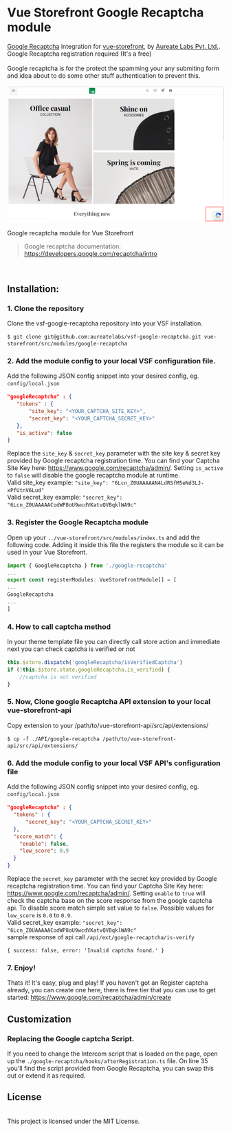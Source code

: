 # Vue Storefront Google Recaptcha module
[Google Recaptcha](https://developers.google.com/recaptcha) integration for [vue-storefront](https://github.com/aureatelabs/vsf-google-recaptcha), by [Aureate Labs Pvt. Ltd.](https://aureatelabs.com/).
<br />Google Recaptcha registration required (It's a free)
<br /><br />
Google recaptcha is for the protect the spamming your any submiting form and idea about to do some other stuff authentication to prevent this.
<br /><br />
![Demo](docs/preview.png)
<br/>

Google recaptcha module for Vue Storefront️

> Google recaptcha documentation: https://developers.google.com/recaptcha/intro

<br/>

## Installation:

### 1. Clone the repository

Clone the vsf-google-recaptcha repository into your VSF installation.
```shell
$ git clone git@github.com:aureatelabs/vsf-google-recaptcha.git vue-storefront/src/modules/google-recaptcha
```

### 2. Add the module config to your local VSF configuration file.
Add the following JSON config snippet into your desired config, eg. `config/local.json`
```json
"googleRecaptcha" : {
   "tokens" : {
       "site_key": "<YOUR_CAPTCHA_SITE_KEY>",
       "secret_key": "<YOUR_CAPTCHA_SECRET_KEY>"
   },
   "is_active": false
}
```
Replace the `site_key` & `secret_key` parameter with the site key & secret key provided by Google recaptcha registration time. You can find your Captcha Site Key here: https://www.google.com/recaptcha/admin/. Setting `is_active` to `false` will disable the google recaptcha module at runtime.
<br />
Valid site_key example: `"site_key": "6Lcn_Z0UAAAAAN4LdRSfM5eNd3LJ-xPfUtnV6Lud"`
<br />
Valid secret_key example: `"secret_key": "6Lcn_Z0UAAAAACodWP8oU9wcdVKatvQVBqklWA9c"`

### 3. Register the Google Recaptcha module
Open up your `../vue-storefront/src/modules/index.ts` and add the following code. Adding it inside this file the registers the module so it can be used in your Vue Storefront.
<br />
```js
import { GoogleRecaptcha } from './google-recaptcha'
...
export const registerModules: VueStorefrontModule[] = [
...
GoogleRecaptcha
...
]
```

### 4. How to call captcha method
In your theme template file you can directly call store action and immediate next you can check captcha is verified or not
<br />
```js
this.$store.dispatch('googleRecaptcha/isVerifiedCaptcha')
if (!this.$store.state.googleRecaptcha.is_verified) {
    //captcha is not verified
}
```

### 5. Now, Clone google Recaptcha API extension to your local vue-storefront-api
Copy extension to your /path/to/vue-storefront-api/src/api/extensions/
<br />
```shell
$ cp -f ./API/google-recaptcha /path/to/vue-storefront-api/src/api/extensions/
```

### 6. Add the module config to your local VSF API's configuration file
Add the following JSON config snippet into your desired config, eg. `config/local.json`
```json
"googleRecaptcha" : {
  "tokens" : {
      "secret_key": "<YOUR_CAPTCHA_SECRET_KEY>"
  },
  "score_match": {
    "enable": false,
    "low_score": 0.9
  }
}
```
Replace the `secret_key` parameter with the secret key provided by Google recaptcha registration time. You can find your Captcha Site Key here: https://www.google.com/recaptcha/admin/. Setting `enable` to `true` will check the captcha base on the score response from the google captcha api. To disable score match simple set value to `false`. Possible values for `low_score` is `0.0` to `0.9`.
<br />
Valid secret_key example: `"secret_key": "6Lcn_Z0UAAAAACodWP8oU9wcdVKatvQVBqklWA9c"`
<br />
sample response of api call `/api/ext/google-recaptcha/is-verify`
```
{ success: false, error: 'Invalid captcha found.' }
```

### 7. Enjoy!
Thats it! It's easy, plug and play! If you haven't got an Register captcha already, you can create one here, there is free tier that you can use to get started: https://www.google.com/recaptcha/admin/create

## Customization
### Replacing the Google captcha Script.
If you need to change the Intercom script that is loaded on the page, open up the `./google-recaptcha/hooks/afterRegistration.ts` file. On line 35 you'll find the script provided from Google Recaptcha, you can swap this out or extend it as required.


## License

<br/>
This project is licensed under the MIT License.

